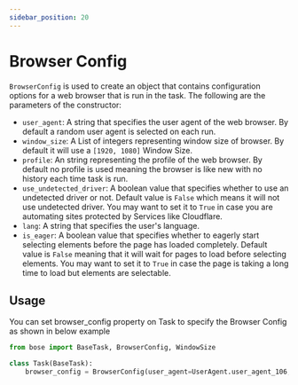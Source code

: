 ```yaml
---
sidebar_position: 20
---
```

# Browser Config

`BrowserConfig` is used to create an object that contains configuration options for a web browser that is run in the task. The following are the parameters of the constructor:

-   `user_agent`: A string that specifies the user agent of the web browser. By default a random user agent is selected on each run.
-   `window_size`: A List of integers representing window size of browser. By default it will use a `[1920, 1080]` Window Size.
-   `profile`: An string representing the profile of the web browser. By default no profile is used meaning the browser is like new with no history each time task is run. 
-   `use_undetected_driver`: A boolean value that specifies whether to use an undetected driver or not. Default value is `False` which means it will not use undetected driver. You may want to set it to `True` in case you are automating sites protected by Services like Cloudflare. 
-   `lang`: A string that specifies the user's language.
-   `is_eager`: A boolean value that specifies whether to eagerly start selecting elements before the page has loaded completely. Default value is `False` meaning that it will wait for pages to load before selecting elements. You may want to set it to `True` in case the page is taking a long time to load but elements are selectable.

Usage
-----
You can set browser_config property on Task to specify the Browser Config as shown in below example

```python
from bose import BaseTask, BrowserConfig, WindowSize

class Task(BaseTask):
    browser_config = BrowserConfig(user_agent=UserAgent.user_agent_106,  window_size=WindowSize.window_size_1280_720, profile=1,  use_undetected_driver=True, lang='es')
```
